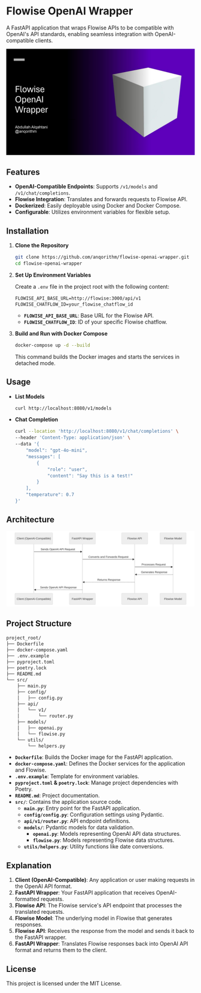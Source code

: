 # Flowise OpenAI Wrapper

A FastAPI application that wraps Flowise APIs to be compatible with OpenAI's API standards, enabling seamless integration with OpenAI-compatible clients.

![Flowise OpenAI Wrapper](./assets/Flowise%20OpenAI%20Wrapper.jpg)

## Features

- **OpenAI-Compatible Endpoints**: Supports `/v1/models` and `/v1/chat/completions`.
- **Flowise Integration**: Translates and forwards requests to Flowise API.
- **Dockerized**: Easily deployable using Docker and Docker Compose.
- **Configurable**: Utilizes environment variables for flexible setup.

## Installation

1. **Clone the Repository**

    ```bash
    git clone https://github.com/anqorithm/flowise-openai-wrapper.git
    cd flowise-openai-wrapper
    ```

2. **Set Up Environment Variables**

    Create a `.env` file in the project root with the following content:

    ```env
    FLOWISE_API_BASE_URL=http://flowise:3000/api/v1
    FLOWISE_CHATFLOW_ID=your_flowise_chatflow_id
    ```

    - **`FLOWISE_API_BASE_URL`**: Base URL for the Flowise API.
    - **`FLOWISE_CHATFLOW_ID`**: ID of your specific Flowise chatflow.

3. **Build and Run with Docker Compose**

    ```bash
    docker-compose up -d --build
    ```

    This command builds the Docker images and starts the services in detached mode.

## Usage

- **List Models**

    ```bash
    curl http://localhost:8080/v1/models
    ```

- **Chat Completion**

    ```bash
    curl --location 'http://localhost:8080/v1/chat/completions' \
    --header 'Content-Type: application/json' \
    --data '{
        "model": "gpt-4o-mini",
        "messages": [
            {
                "role": "user",
                "content": "Say this is a test!"
            }
        ],
        "temperature": 0.7
    }'

## Architecture

![Architecture](./assets/architecture.svg)


## Project Structure

```
project_root/
├── Dockerfile
├── docker-compose.yaml
├── .env.example
├── pyproject.toml
├── poetry.lock
├── README.md
└── src/
    ├── main.py
    ├── config/
    │   ├── config.py
    ├── api/
    │   └── v1/
    │       └── router.py
    ├── models/
    │   ├── openai.py
    │   └── flowise.py
    └── utils/
        └── helpers.py
```

- **`Dockerfile`**: Builds the Docker image for the FastAPI application.
- **`docker-compose.yaml`**: Defines the Docker services for the application and Flowise.
- **`.env.example`**: Template for environment variables.
- **`pyproject.toml` & `poetry.lock`**: Manage project dependencies with Poetry.
- **`README.md`**: Project documentation.
- **`src/`**: Contains the application source code.
  - **`main.py`**: Entry point for the FastAPI application.
  - **`config/config.py`**: Configuration settings using Pydantic.
  - **`api/v1/router.py`**: API endpoint definitions.
  - **`models/`**: Pydantic models for data validation.
    - **`openai.py`**: Models representing OpenAI API data structures.
    - **`flowise.py`**: Models representing Flowise data structures.
  - **`utils/helpers.py`**: Utility functions like date conversions.


## Explanation

1. **Client (OpenAI-Compatible)**: Any application or user making requests in the OpenAI API format.
2. **FastAPI Wrapper**: Your FastAPI application that receives OpenAI-formatted requests.
3. **Flowise API**: The Flowise service's API endpoint that processes the translated requests.
4. **Flowise Model**: The underlying model in Flowise that generates responses.
5. **Flowise API**: Receives the response from the model and sends it back to the FastAPI wrapper.
6. **FastAPI Wrapper**: Translates Flowise responses back into OpenAI API format and returns them to the client.



## License

This project is licensed under the MIT License.